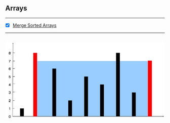 ## Arrays

---

- [X] [Merge Sorted Arrays](https://leetcode.com/problems/merge-sorted-array/description/)

---
![img.png](src/test/java/arrays/img.png)
---